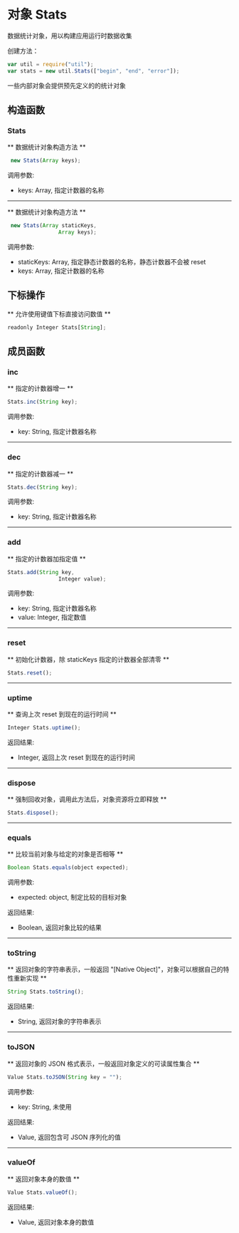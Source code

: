 # 对象 Stats
数据统计对象，用以构建应用运行时数据收集

创建方法：
```JavaScript
var util = require("util");
var stats = new util.Stats(["begin", "end", "error"]);
```
一些内部对象会提供预先定义的的统计对象

## 构造函数
        
### Stats
** 数据统计对象构造方法 **
```JavaScript
 new Stats(Array keys);
```

调用参数:
* keys: Array, 指定计数器的名称

--------------------------
** 数据统计对象构造方法 **
```JavaScript
 new Stats(Array staticKeys,
                Array keys);
```

调用参数:
* staticKeys: Array, 指定静态计数器的名称，静态计数器不会被 reset
* keys: Array, 指定计数器的名称

## 下标操作
        
** 允许使用键值下标直接访问数值 **
```JavaScript
readonly Integer Stats[String];
```

## 成员函数
        
### inc
** 指定的计数器增一 **
```JavaScript
Stats.inc(String key);
```

调用参数:
* key: String, 指定计数器名称

--------------------------
### dec
** 指定的计数器减一 **
```JavaScript
Stats.dec(String key);
```

调用参数:
* key: String, 指定计数器名称

--------------------------
### add
** 指定的计数器加指定值 **
```JavaScript
Stats.add(String key,
                Integer value);
```

调用参数:
* key: String, 指定计数器名称
* value: Integer, 指定数值

--------------------------
### reset
** 初始化计数器，除 staticKeys 指定的计数器全部清零 **
```JavaScript
Stats.reset();
```

--------------------------
### uptime
** 查询上次 reset 到现在的运行时间 **
```JavaScript
Integer Stats.uptime();
```

返回结果:
* Integer, 返回上次 reset 到现在的运行时间

--------------------------
### dispose
** 强制回收对象，调用此方法后，对象资源将立即释放 **
```JavaScript
Stats.dispose();
```

--------------------------
### equals
** 比较当前对象与给定的对象是否相等 **
```JavaScript
Boolean Stats.equals(object expected);
```

调用参数:
* expected: object, 制定比较的目标对象

返回结果:
* Boolean, 返回对象比较的结果

--------------------------
### toString
** 返回对象的字符串表示，一般返回 "[Native Object]"，对象可以根据自己的特性重新实现 **
```JavaScript
String Stats.toString();
```

返回结果:
* String, 返回对象的字符串表示

--------------------------
### toJSON
** 返回对象的 JSON 格式表示，一般返回对象定义的可读属性集合 **
```JavaScript
Value Stats.toJSON(String key = "");
```

调用参数:
* key: String, 未使用

返回结果:
* Value, 返回包含可 JSON 序列化的值

--------------------------
### valueOf
** 返回对象本身的数值 **
```JavaScript
Value Stats.valueOf();
```

返回结果:
* Value, 返回对象本身的数值

